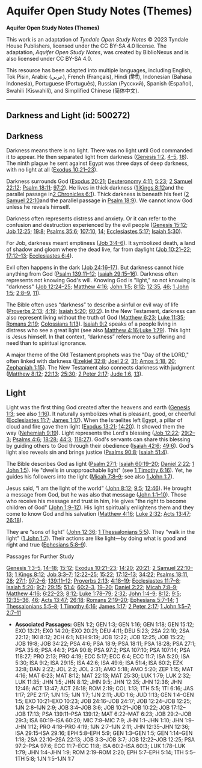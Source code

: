 # Aquifer Open Study Notes (Themes)

**Aquifer Open Study Notes (Themes)**

This work is an adaptation of *Tyndale Open Study Notes* © 2023 Tyndale House Publishers, licensed under the CC BY\-SA 4\.0 license. The adaptation, *Aquifer Open Study Notes*, was created by BiblioNexus and is also licensed under CC BY\-SA 4\.0\.

This resource has been adapted into multiple languages, including English, Tok Pisin, Arabic (عربي), French (Français), Hindi (हिंदी), Indonesian (Bahasa Indonesia), Portuguese (Português), Russian (Русский), Spanish (Español), Swahili (Kiswahili), and Simplified Chinese (简体中文).



--------------------------------

## Darkness and Light (id: 500272)

Darkness
--------

Darkness means there is no light. There was no light until God commanded it to appear. He then separated light from darkness ([Genesis 1:2](https://ref.ly/Gen1:2), [4–5](https://ref.ly/Gen1:4-Gen1:5), [18](https://ref.ly/Gen1:18)). The ninth plague he sent against Egypt was three days of deep darkness, with no light at all ([Exodus 10:21–23](https://ref.ly/Exod10:21-Exod10:23)).

Darkness surrounds God ([Exodus 20:21](https://ref.ly/Exod20:21); [Deuteronomy 4:11](https://ref.ly/Deut4:11); [5:23](https://ref.ly/Deut5:23); [2 Samuel 22:12](https://ref.ly/2Sam22:12); [Psalm 18:11](https://ref.ly/Ps18:11); [97:2](https://ref.ly/Ps97:2)). He lives in thick darkness ([1 Kings 8:12](https://ref.ly/1Kgs8:12)and the parallel passage in[2 Chronicles 6:1](https://ref.ly/2Chr6:1)). Thick darkness is beneath his feet ([2 Samuel 22:10](https://ref.ly/2Sam22:10)and the parallel passage in [Psalm 18:9](https://ref.ly/Ps18:9)). We cannot know God unless he reveals himself.

Darkness often represents distress and anxiety. Or it can refer to the confusion and destruction experienced by the evil people ([Genesis 15:12](https://ref.ly/Gen15:12); [Job 12:25](https://ref.ly/Job12:25); [19:8](https://ref.ly/Job19:8); [Psalms 35:6](https://ref.ly/Ps35:6); [107:10](https://ref.ly/Ps107:10), [14](https://ref.ly/Ps107:14); [Ecclesiastes 5:17](https://ref.ly/Eccl5:17); [Isaiah 5:30](https://ref.ly/Isa5:30)).

For Job, darkness meant emptiness ([Job 3:4–6](https://ref.ly/Job3:4-Job3:6)). It symbolized death, a land of shadow and gloom where the dead live, far from daylight ([Job 10:21–22](https://ref.ly/Job10:21-Job10:22); [17:12–13](https://ref.ly/Job17:12-Job17:13); [Ecclesiastes 6:4](https://ref.ly/Eccl6:4)).

Evil often happens in the dark ([Job 24:16–17](https://ref.ly/Job24:16-Job24:17)). But darkness cannot hide anything from God ([Psalm 139:11–12](https://ref.ly/Ps139:11-Ps139:12); [Isaiah 29:15–16](https://ref.ly/Isa29:15-Isa29:16)). Darkness often represents not knowing God's will. Knowing God is "light," so not knowing is "darkness" ([Job 12:24–25](https://ref.ly/Job12:24-Job12:25); [Matthew 4:16](https://ref.ly/Matt4:16); [John 1:5](https://ref.ly/John1:5); [8:12](https://ref.ly/John8:12); [12:35](https://ref.ly/John12:35), [46](https://ref.ly/John12:46); [1 John 1:5](https://ref.ly/1John1:5); [2:8–9](https://ref.ly/1John2:8-1John2:9), [11](https://ref.ly/1John2:11)). 

The Bible often uses “darkness” to describe a sinful or evil way of life ([Proverbs 2:13](https://ref.ly/Prov2:13); [4:19](https://ref.ly/Prov4:19); [Isaiah 5:20](https://ref.ly/Isa5:20); [60:2](https://ref.ly/Isa60:2)). In the New Testament, darkness can also represent living without the truth of God ([Matthew 6:23](https://ref.ly/Matt6:23); [Luke 11:35](https://ref.ly/Luke11:35); [Romans 2:19](https://ref.ly/Rom2:19); [Colossians 1:13](https://ref.ly/Col1:13)). [Isaiah 9:2](https://ref.ly/Isa9:2) speaks of a people living in distress who see a great light (see also [Matthew 4:16](https://ref.ly/Matt4:16);[Luke 1:79](https://ref.ly/Luke1:79)). This light is Jesus himself. In that context, “darkness” refers more to suffering and need than to spiritual ignorance.

A major theme of the Old Testament prophets was the "Day of the LORD," often linked with darkness ([Ezekiel 32:8](https://ref.ly/Ezek32:8); [Joel 2:2](https://ref.ly/Joel2:2), [31](https://ref.ly/Joel2:31); [Amos 5:18](https://ref.ly/Amos5:18), [20](https://ref.ly/Amos5:20); [Zephaniah 1:15](https://ref.ly/Zeph1:15)). The New Testament also connects darkness with judgment ([Matthew 8:12](https://ref.ly/Matt8:12); [22:13](https://ref.ly/Matt22:13); [25:30](https://ref.ly/Matt25:30); [2 Peter 2:17](https://ref.ly/2Pet2:17); [Jude 1:6](https://ref.ly/Jude1:6), [13](https://ref.ly/Jude1:13)).

Light
-----

Light was the first thing God created after the heavens and earth ([Genesis 1:3](https://ref.ly/Gen1:3); see also [1:16](https://ref.ly/Gen1:16)). It naturally symbolizes what is pleasant, good, or cheerful ([Ecclesiastes 11:7](https://ref.ly/Eccl11:7); [James 1:17](https://ref.ly/Jas1:17)). When the Israelites left Egypt, a pillar of cloud and fire gave them light ([Exodus 13:21](https://ref.ly/Exod13:21); [14:20](https://ref.ly/Exod14:20)). It showed them the way ([Nehemiah 9:19](https://ref.ly/Neh9:19)). Light represents the Lord's blessing ([Job 12:22](https://ref.ly/Job12:22); [29:2–3](https://ref.ly/Job29:2-Job29:3); [Psalms 4:6](https://ref.ly/Ps4:6); [18:28](https://ref.ly/Ps18:28); [44:3](https://ref.ly/Ps44:3); [118:27](https://ref.ly/Ps118:27)). God's servants can share this blessing by guiding others to God through their obedience ([Isaiah 42:6](https://ref.ly/Isa42:6); [49:6](https://ref.ly/Isa49:6)). God's light also reveals sin and brings justice ([Psalms 90:8](https://ref.ly/Ps90:8); [Isaiah 51:4](https://ref.ly/Isa51:4)).

The Bible describes God as light ([Psalm 27:1](https://ref.ly/Ps27:1); [Isaiah 60:19–20](https://ref.ly/Isa60:19-Isa60:20); [Daniel 2:22](https://ref.ly/Dan2:22); [1 John 1:5](https://ref.ly/1John1:5)). He "dwells in unapproachable light" (see [1 Timothy 6:16](https://ref.ly/1Tim6:16)). Yet, he guides his followers into the light ([Micah 7:8–9](https://ref.ly/Mic7:8-Mic7:9); see also [1 John 1:7](https://ref.ly/1John1:7)).

Jesus said, “I am the light of the world” ([John 8:12](https://ref.ly/John8:12); [9:5](https://ref.ly/John9:5); [12:46](https://ref.ly/John12:46)). He brought a message from God, but he was also that message ([John 1:1–10](https://ref.ly/John1:1-John1:10)). Those who receive his message and trust in him, He gives "the right to become children of God" ([John 1:9–12](https://ref.ly/John1:9-John1:12)). His light spiritually enlightens them and they come to know God and his salvation ([Matthew 4:16](https://ref.ly/Matt4:16); [Luke 2:32](https://ref.ly/Luke2:32); [Acts 13:47](https://ref.ly/Acts13:47); [26:18](https://ref.ly/Acts26:18)). 

They are “sons of light” ([John 12:36](https://ref.ly/John12:36); [1 Thessalonians 5:5](https://ref.ly/1Thess5:5)). They "walk in the light" ([1 John 1:7](https://ref.ly/1John1:7)). Their actions are like light—by doing what is good and right and true ([Ephesians 5:8–9](https://ref.ly/Eph5:8-Eph5:9)).

Passages for Further Study

[Genesis 1:3–5](https://ref.ly/Gen1:3-Gen1:5), [14–18](https://ref.ly/Gen1:14-Gen1:18); [15:12](https://ref.ly/Gen15:12); [Exodus 10:21–23](https://ref.ly/Exod10:21-Exod10:23); [14:20](https://ref.ly/Exod14:20); [20:21](https://ref.ly/Exod20:21); [2 Samuel 22:10–13](https://ref.ly/2Sam22:10-2Sam22:13); [1 Kings 8:12](https://ref.ly/1Kgs8:12); [Job 3:3–7](https://ref.ly/Job3:3-Job3:7); [12:22–25](https://ref.ly/Job12:22-Job12:25); [15:22](https://ref.ly/Job15:22); [17:12–13](https://ref.ly/Job17:12-Job17:13); [34:22](https://ref.ly/Job34:22); [Psalms 18:11](https://ref.ly/Ps18:11), [28](https://ref.ly/Ps18:28); [27:1](https://ref.ly/Ps27:1); [97:2–6](https://ref.ly/Ps97:2-Ps97:6); [139:11–12](https://ref.ly/Ps139:11-Ps139:12); [Proverbs 2:13](https://ref.ly/Prov2:13); [4:18–19](https://ref.ly/Prov4:18-Prov4:19); [Ecclesiastes 11:7–8](https://ref.ly/Eccl11:7-Eccl11:8); [Isaiah 5:20](https://ref.ly/Isa5:20); [9:2](https://ref.ly/Isa9:2); [29:15](https://ref.ly/Isa29:15); [51:4](https://ref.ly/Isa51:4); [60:2–3](https://ref.ly/Isa60:2-Isa60:3), [19–20](https://ref.ly/Isa60:19-Isa60:20); [Daniel 2:22](https://ref.ly/Dan2:22); [Micah 7:8–9](https://ref.ly/Mic7:8-Mic7:9); [Matthew 4:16](https://ref.ly/Matt4:16); [6:22–23](https://ref.ly/Matt6:22-Matt6:23); [8:12](https://ref.ly/Matt8:12); [Luke 1:78–79](https://ref.ly/Luke1:78-Luke1:79); [2:32](https://ref.ly/Luke2:32); [John 1:4–9](https://ref.ly/John1:4-John1:9); [8:12](https://ref.ly/John8:12); [9:5](https://ref.ly/John9:5); [12:35–36](https://ref.ly/John12:35-John12:36), [46](https://ref.ly/John12:46); [Acts 13:47](https://ref.ly/Acts13:47); [26:18](https://ref.ly/Acts26:18); [Romans 2:19–20](https://ref.ly/Rom2:19-Rom2:20); [Ephesians 5:7–14](https://ref.ly/Eph5:7-Eph5:14); [1 Thessalonians 5:5–8](https://ref.ly/1Thess5:5-1Thess5:8); [1 Timothy 6:16](https://ref.ly/1Tim6:16); [James 1:17](https://ref.ly/Jas1:17); [2 Peter 2:17](https://ref.ly/2Pet2:17); [1 John 1:5–7](https://ref.ly/1John1:5-1John1:7); [2:7–11](https://ref.ly/1John2:7-1John2:11)

* **Associated Passages:** GEN 1:2; GEN 1:3; GEN 1:16; GEN 1:18; GEN 15:12; EXO 13:21; EXO 14:20; EXO 20:21; DEU 4:11; DEU 5:23; 2SA 22:10; 2SA 22:12; 1KI 8:12; 2CH 6:1; NEH 9:19; JOB 12:22; JOB 12:25; JOB 15:22; JOB 19:8; JOB 34:22; PSA 4:6; PSA 18:9; PSA 18:11; PSA 18:28; PSA 27:1; PSA 35:6; PSA 44:3; PSA 90:8; PSA 97:2; PSA 107:10; PSA 107:14; PSA 118:27; PRO 2:13; PRO 4:19; ECC 5:17; ECC 6:4; ECC 11:7; ISA 5:20; ISA 5:30; ISA 9:2; ISA 29:15; ISA 42:6; ISA 49:6; ISA 51:4; ISA 60:2; EZK 32:8; DAN 2:22; JOL 2:2; JOL 2:31; AMO 5:18; AMO 5:20; ZEP 1:15; MAT 4:16; MAT 6:23; MAT 8:12; MAT 22:13; MAT 25:30; LUK 1:79; LUK 2:32; LUK 11:35; JHN 1:5; JHN 8:12; JHN 9:5; JHN 12:35; JHN 12:36; JHN 12:46; ACT 13:47; ACT 26:18; ROM 2:19; COL 1:13; 1TH 5:5; 1TI 6:16; JAS 1:17; 2PE 2:17; 1JN 1:5; 1JN 1:7; 1JN 2:11; JUD 1:6; JUD 1:13; GEN 1:4–GEN 1:5; EXO 10:21–EXO 10:23; JOB 24:16–JOB 24:17; JOB 12:24–JOB 12:25; 1JN 2:8–1JN 2:9; JOB 3:4–JOB 3:6; JOB 10:21–JOB 10:22; JOB 17:12–JOB 17:13; PSA 139:11–PSA 139:12; MAT 6:22–MAT 6:23; JOB 29:2–JOB 29:3; ISA 60:19–ISA 60:20; MIC 7:8–MIC 7:9; JHN 1:1–JHN 1:10; JHN 1:9–JHN 1:12; PRO 4:18–PRO 4:19; 1JN 2:7–1JN 2:11; JHN 12:35–JHN 12:36; ISA 29:15–ISA 29:16; EPH 5:8–EPH 5:9; GEN 1:3–GEN 1:5; GEN 1:14–GEN 1:18; 2SA 22:10–2SA 22:13; JOB 3:3–JOB 3:7; JOB 12:22–JOB 12:25; PSA 97:2–PSA 97:6; ECC 11:7–ECC 11:8; ISA 60:2–ISA 60:3; LUK 1:78–LUK 1:79; JHN 1:4–JHN 1:9; ROM 2:19–ROM 2:20; EPH 5:7–EPH 5:14; 1TH 5:5–1TH 5:8; 1JN 1:5–1JN 1:7

